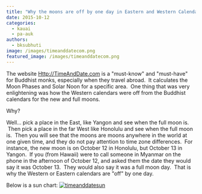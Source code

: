 ```yaml
---
title: "Why the moons are off by one day in Eastern and Western Calendars"
date: 2015-10-12
categories: 
  - kauai
  - pa-auk
authors: 
  - bksubhuti
image: /images/timeanddatecom.png
featured_image: /images/timeanddatecom.png
---
```


The website [Http://TimeAndDate.com](http://www.timeanddate.com/moon/phases/usa/lihue) is a "must-know" and "must-have" for Buddhist monks, especially when they travel abroad.  It calculates the Moon Phases and Solar Noon for a specific area.  One thing that was very enlightening was how the Western calendars were off from the Buddhist calendars for the new and full moons.

Why?

Well... pick a place in the East, like Yangon and see when the full moon is.  Then pick a place in the far West like Honolulu and see when the full moon is.  Then you will see that the moons are moons anywhere in the world at one given time, and they do not pay attention to time zone differences.  For instance, the new moon is on October 12 in Honolulu, but October 13 in Yangon.  If you (from Hawaii) were to call someone in Myanmar on the phone in the afternoon of October 12, and asked them the date they would say it was October 13.  They would also say it was a full moon day.  That is why the Western or Eastern calendars are "off" by one day.

Below is a sun chart: [![timeanddatesun](/images/timeanddatesun.png)](/images/2015/10/timeanddatesun.png)